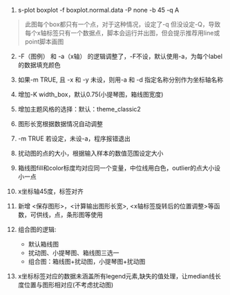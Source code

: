 1. s-plot boxplot -f boxplot.normal.data -P none -b 45  -q A
> 此图每个box都只有一个点，对于这种情况，设定了-q 但没设定-Q，导致每个x轴标签只有一个数据点，脚本会运行并出图，但会提示推荐用line或point脚本画图

2. -F（图例） 和 -a（x轴） 的逻辑调整了，-F不设，默认使用-a，为每个label的数据填充颜色


3. 如果-m TRUE, 且 -x 和 -y 未设，则用-a 和 -d 指定名称分别作为坐标轴名称

4. 增加-K width_box，默认0.75(小提琴图，箱线图宽度)

5. 增加主题风格的选择：默认：theme_classic2

6. 图形长宽根据数据情况自动调整

7. -m TRUE 若设定，未设-a，程序报错退出

8. 扰动图的点的大小，根据输入样本的数值范围设定大小

9. 箱线图fill和color标度均对应同一个变量，中位线用白色，outlier的点大小设小一点

10. x坐标轴45度，标签对齐

11. 新增 <保存图形>，<计算输出图形长宽>, <x轴标签旋转后的位置调整>等函数，可供线，点，条形图等使用

11. 组合图的逻辑:

    * 默认箱线图
    * 扰动图、小提琴图、箱线图三选一
    * 组合图：箱线图+扰动图，小提琴图+扰动图


12. x坐标标签对应的数据未涵盖所有legend元素,缺失的值处理，让median线长度位置与图形相对应(不考虑扰动图)